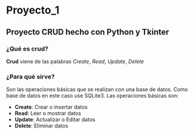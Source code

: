 # Proyecto_1

## Proyecto CRUD hecho con Python y Tkinter

### ¿Qué es crud?
**Crud** viene de las palabras _Create_, _Read_, _Update_, _Delete_

### ¿Para qué sirve?
Son las operaciones básicas que se realizan con una base de datos. Como base de datos en este caso use SQLite3.
Las operaciones básicas son:
- **Create**: Crear o insertar datos
- **Read**: Leer o mostrar datos
- **Update**: Actualizar o Editar datos
- **Delete**: Eliminar datos
